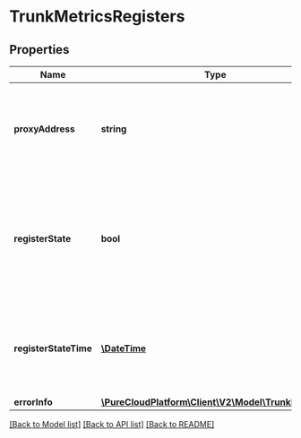 # TrunkMetricsRegisters

## Properties
Name | Type | Description | Notes
------------ | ------------- | ------------- | -------------
**proxyAddress** | **string** | Server proxy address that this registers array element represents. | [optional] 
**registerState** | **bool** | True if last REGISTER message had positive response; false if error response or no response. | [optional] 
**registerStateTime** | [**\DateTime**](\DateTime.md) | ISO 8601 format UTC absolute date &amp; time of the last change of the register state. | [optional] 
**errorInfo** | [**\PureCloudPlatform\Client\V2\Model\TrunkErrorInfo**](TrunkErrorInfo.md) |  | [optional] 

[[Back to Model list]](../README.md#documentation-for-models) [[Back to API list]](../README.md#documentation-for-api-endpoints) [[Back to README]](../README.md)


